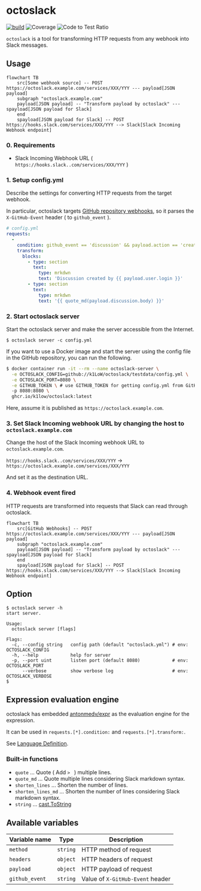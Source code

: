 # octoslack

[![build](https://github.com/k1LoW/octoslack/actions/workflows/ci.yml/badge.svg)](https://github.com/k1LoW/octoslack/actions/workflows/ci.yml) ![Coverage](https://raw.githubusercontent.com/k1LoW/octocovs/main/badges/k1LoW/octoslack/coverage.svg) ![Code to Test Ratio](https://raw.githubusercontent.com/k1LoW/octocovs/main/badges/k1LoW/octoslack/ratio.svg)

`octoslack` is a tool for transforming HTTP requests from any webhook into Slack messages.

## Usage

``` mermaid
flowchart TB
    src[Some webhook source] -- POST https://octoslack.example.com/services/XXX/YYY --- payload[JSON payload]
    subgraph "octoslack.example.com"
    payload[JSON payload] -- "Transform payload by octoslack" --- spayload[JSON payload for Slack]
    end
    spayload[JSON payload for Slack] -- POST https://hooks.slack.com/services/XXX/YYY --> Slack[Slack Incoming Webhook endpoint]
```

### 0. Requirements

- Slack Incoming Webhook URL ( `https://hooks.slack..com/services/XXX/YYY` )

### 1. Setup config.yml

Describe the settings for converting HTTP requests from the target webhook.

In particular, octoslack targets [GitHub repository webhooks](https://docs.github.com/en/rest/webhooks?apiVersion=2022-11-28), so it parses the `X-GitHub-Event` header ( to `github_event` ).

``` yaml
# config.yml
requests:
  -
    condition: github_event == 'discussion' && payload.action == 'created'
    transform:
      blocks:
        - type: section
          text:
            type: mrkdwn
            text: 'Discussion created by {{ payload.user.login }}'
        - type: section
          text:
            type: mrkdwn
            text: '{{ quote_md(payload.discussion.body) }}'
```

### 2. Start octoslack server

Start the octoslack server and make the server accessible from the Internet.

``` console
$ octoslack server -c config.yml
```

If you want to use a Docker image and start the server using the config file in the GitHub repository, you can run the following.

``` sh
$ docker container run -it --rm --name octoslack-server \
  -e OCTOSLACK_CONFIG=github://k1LoW/octoslack/testdata/config.yml \
  -e OCTOSLACK_PORT=8080 \
  -e GITHUB_TOKEN \ # use GITHUB_TOKEN for getting config.yml from GitHub repository
  -p 8080:8080 \
  ghcr.io/k1low/octoslack:latest
```

Here, assume it is published as `https://octoslack.example.com`.

### 3. Set Slack Incoming webhook URL by changing the host to `octoslack.example.com`

Change the host of the Slack Incoming webhook URL to `octoslack.example.com`.

`https://hooks.slack..com/services/XXX/YYY` -> `https://octoslack.example.com/services/XXX/YYY`

And set it as the destination URL.

### 4. Webhook event fired

HTTP requests are transformed into requests that Slack can read through octoslack.

``` mermaid
flowchart TB
    src[GitHub Webhooks] -- POST https://octoslack.example.com/services/XXX/YYY --- payload[JSON payload]
    subgraph "octoslack.example.com"
    payload[JSON payload] -- "Transform payload by octoslack" --- spayload[JSON payload for Slack]
    end
    spayload[JSON payload for Slack] -- POST https://hooks.slack.com/services/XXX/YYY --> Slack[Slack Incoming Webhook endpoint]
```

## Option

``` console
$ octoslack server -h
start server.

Usage:
  octoslack server [flags]

Flags:
  -c, --config string   config path (default "octoslack.yml") # env: OCTOSLACK_CONFIG
  -h, --help            help for server
  -p, --port uint       listen port (default 8080)            # env: OCTOSLACK_PORT
      --verbose         show verbose log                      # env: OCTOSLACK_VERBOSE
$
```

## Expression evaluation engine

octoslack has embedded [antonmedv/expr](https://github.com/antonmedv/expr) as the evaluation engine for the expression.

It can be used in `requests.[*].condition:` and `requests.[*].transform:`.

See [Language Definition](https://expr.medv.io/docs/Language-Definition).

### Built-in functions

- `quote` ... Quote ( Add `> ` ) multiple lines.
- `quote_md` ... Quote multiple lines considering Slack markdown syntax.
- `shorten_lines` ... Shorten the number of lines.
- `shorten_lines_md` ... Shorten the number of lines considering Slack markdown syntax.
- `string` ... [cast.ToString](https://pkg.go.dev/github.com/spf13/cast#ToString)

## Available variables

| Variable name | Type | Description |
| --- | --- | --- |
| `method` | `string` | HTTP method of request |
| `headers` | `object` | HTTP headers of request |
| `payload` | `object` | HTTP payload of request |
| `github_event` | `string` | Value of `X-GitHub-Event` header |

